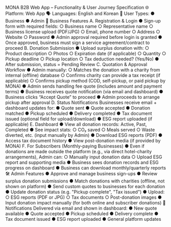 MONA B2B Web App – Functionality & User Journey
Specification
🌐 Platform: Web App
🗣 Languages: English and Korean
👥 User Types:
● Business
● Admin
🧾 Business Features
A. Registration & Login
● Sign-up form with required fields:
○ Business name
○ Representative name
○ Business license upload (PDF/JPG)
○ Email, phone number
○ Address
○ Website
○ Password
● Admin approval required before login is granted
● Once approved, business must sign a service agreement/contract to proceed
B. Donation Submission
● Upload surplus donation with:
○ Product description
○ Photos
○ Expiration date (if applicable)
○ Quantity
○ Pickup deadline
○ Pickup location
○ Tax deduction needed? (Yes/No)
● After submission, status = Pending Review
C. Quotation & Approval Workflow
● Admin manually:
○ Matches the donation with a charity from internal (offline) database
○ Confirms charity can provide a tax receipt (if applicable)
○ Confirms pickup method (COD, self-pickup, or paid pickup by MONA)
● Admin sends handling fee quote (includes amount and payment terms)
● Business receives quote notification (via email and dashboard)
● Business clicks “Accept Quote” to proceed
● Admin proceeds to arrange pickup after approval
D. Status Notifications
Businesses receive email + dashboard updates for:
● Quote sent
● Quote accepted
● Donation matched
● Pickup scheduled
● Delivery completed
● Tax document issued (optional field for upload/download)
● ESG report uploaded (if applicable)
E. Dashboard
● View all donation records: Active, Past, Completed
● See impact stats:
○ CO₂ saved
○ Meals served
○ Waste diverted, etc. (input manually by Admin)
● Download ESG reports (PDF)
● Access tax document history
● View post-donation media (if provided by MONA)
F. For Subscribers (Monthly-paying Businesses)
● Even if donations are made outside the platform (e.g., via direct hotel-charity arrangements), Admin can:
○ Manually input donation data
○ Upload ESG report and supporting media
● Business sees donation records and ESG progress on dashboard
● Business can download monthly/quarterly reports
🛠 Admin Features
● Approve and manage business sign-ups
● Review surplus donation submissions
● Match donations with charities (offline, not shown on platform)
● Send custom quotes to businesses for each donation
● Update donation status (e.g. "Pickup complete", "Tax issued")
● Upload:
○ ESG reports (PDF or JPG)
○ Tax documents
○ Post-donation images
● Input donation impact manually (for both online and subscriber donations)
📩 Notifications
Delivered via email and shown in dashboard:
● New quote available
● Quote accepted
● Pickup scheduled
● Delivery complete
● Tax document issued
● ESG report uploaded
● General platform updates

